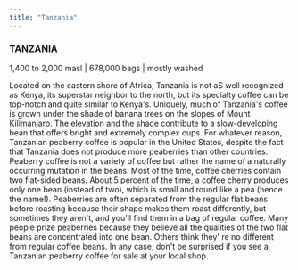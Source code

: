 ```yaml
---
title: "Tanzania"
---
```

### TANZANIA

1,400 to 2,000 masl | 678,000 bags | mostly washed

Located on the eastern shore of Africa, Tanzania is not aS well recognized as Kenya, its superstar neighbor to the north, but its specialty coffee can be top-notch and quite similar to Kenya's. Uniquely, much of Tanzania's coffee is grown under the shade of banana trees on the slopes of Mount Kilimanjaro. The elevation and the shade contribute to a slow-developing bean that offers bright and extremely complex cups. For whatever reason, Tanzanian peaberry coffee is popular in the United States, despite the fact that Tanzania does not produce more peaberries than other countries. Peaberry coffee is not a variety of coffee but rather the name of a naturally occurring mutation in the beans. Most of the time, coffee cherries contain two flat-sided beans. About 5 percent of the time, a coffee cherry produces only one bean (instead of two), which is small and round like a pea (hence the name!). Peaberries are often separated from the regular flat beans before roasting because their shape makes them roast differently, but sometimes they aren't, and you'll find them in a bag of regular coffee. Many people prize peaberries because they believe all the qualities of the two flat beans are concentrated into one bean. Others think they' re no different from regular coffee beans. In any case, don't be surprised if you see a Tanzanian peaberry coffee for sale at your local shop.
